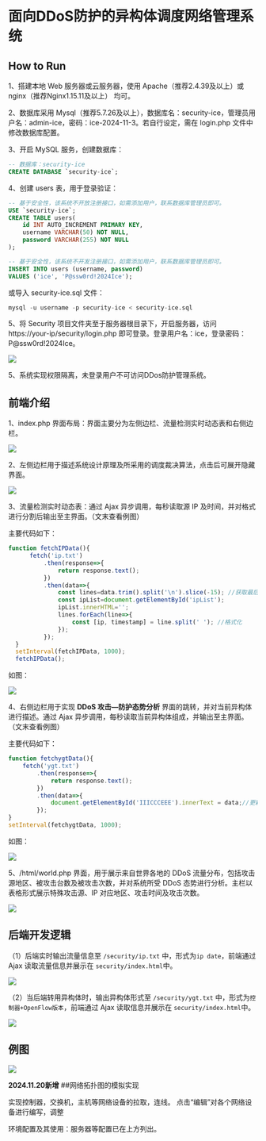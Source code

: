 # 面向DDoS防护的异构体调度网络管理系统

## How to Run

1、搭建本地 Web 服务器或云服务器，使用 Apache（推荐2.4.39及以上）或 nginx（推荐Nginx1.15.11及以上） 均可。

2、数据库采用 Mysql（推荐5.7.26及以上），数据库名：security-ice，管理员用户名：admin-ice，密码：ice-2024-11-3。若自行设定，需在 login.php 文件中修改数据库配置。

3、开启 MySQL 服务，创建数据库：

```SQL
-- 数据库：security-ice
CREATE DATABASE `security-ice`;
```

4、创建 users 表，用于登录验证：

```sql
-- 基于安全性，该系统不开放注册接口，如需添加用户，联系数据库管理员即可。
USE `security-ice`;
CREATE TABLE users(
    id INT AUTO_INCREMENT PRIMARY KEY,
    username VARCHAR(50) NOT NULL,
    password VARCHAR(255) NOT NULL
);

-- 基于安全性，该系统不开发注册接口，如需添加用户，联系数据库管理员即可。
INSERT INTO users (username, password)
VALUES ('ice', 'P@ssw0rd!2024Ice');
```

或导入 security-ice.sql 文件：

```sql
mysql -u username -p security-ice < security-ice.sql
```

5、将 Security 项目文件夹至于服务器根目录下，开启服务器，访问 https://your-ip/security/login.php 即可登录。登录用户名：ice，登录密码：P@ssw0rd!2024Ice。

![](https://img2024.cnblogs.com/blog/3167248/202411/3167248-20241103193613817-1829127448.png)


5、系统实现权限隔离，未登录用户不可访问DDos防护管理系统。

## 前端介绍

1、index.php 界面布局：界面主要分为左侧边栏、流量检测实时动态表和右侧边栏。

![](https://img2024.cnblogs.com/blog/3167248/202411/3167248-20241103193618933-1695367575.png)


2、左侧边栏用于描述系统设计原理及所采用的调度裁决算法，点击后可展开隐藏界面。

![](https://img2024.cnblogs.com/blog/3167248/202411/3167248-20241103193622052-461800296.png)


3、流量检测实时动态表：通过 Ajax 异步调用，每秒读取源 IP 及时间，并对格式进行分割后输出至主界面。（文末查看例图）

主要代码如下：

```js
function fetchIPData(){
      fetch('ip.txt')
          .then(response=>{
              return response.text();
          })
          .then(data=>{
              const lines=data.trim().split('\n').slice(-15); //获取最后15行
              const ipList=document.getElementById('ipList');
              ipList.innerHTML='';
              lines.forEach(line=>{
                  const [ip, timestamp] = line.split(' '); //格式化
              });
          });
  }
  setInterval(fetchIPData, 1000);
  fetchIPData();
```

如图：

![](https://img2024.cnblogs.com/blog/3167248/202411/3167248-20241103193630545-1777435904.png)


4、右侧边栏用于实现 **DDoS 攻击—防护态势分析** 界面的跳转，并对当前异构体进行描述。通过 Ajax 异步调用，每秒读取当前异构体组成，并输出至主界面。（文末查看例图）

主要代码如下：

```js
function fetchygtData(){
    fetch('ygt.txt')
        .then(response=>{
            return response.text();
        })
        .then(data=>{
            document.getElementById('IIICCCEEE').innerText = data;//更新内容
        });
}
setInterval(fetchygtData, 1000);
```

如图：

![](https://img2024.cnblogs.com/blog/3167248/202411/3167248-20241103193638063-221065411.png)


5、/html/world.php 界面，用于展示来自世界各地的 DDoS 流量分布，包括攻击源地区、被攻击台数及被攻击次数，并对系统所受 DDoS 态势进行分析。主栏以表格形式展示特殊攻击源、IP 对应地区、攻击时间及攻击次数。

![](https://img2024.cnblogs.com/blog/3167248/202411/3167248-20241103193648951-1856169758.png)


## 后端开发逻辑

（1）后端实时输出流量信息至 `/security/ip.txt` 中，形式为`ip date`，前端通过 Ajax 读取流量信息并展示在 `security/index.html`中。

![](https://img2024.cnblogs.com/blog/3167248/202411/3167248-20241103193653856-628766911.png)


（2）当后端转用异构体时，输出异构体形式至 `/security/ygt.txt` 中，形式为`控制器+OpenFlow版本`，前端通过 Ajax 读取信息并展示在 `security/index.html`中。

![](https://img2024.cnblogs.com/blog/3167248/202411/3167248-20241103193657851-880952321.png)


## 例图

![](https://img2024.cnblogs.com/blog/3167248/202411/3167248-20241103193703384-92588100.png)

**2024.11.20新增**
##网络拓扑图的模拟实现

实现控制器，交换机，主机等网络设备的拉取，连线。
点击“编辑”对各个网络设备进行编写，调整

环境配置及其使用：服务器等配置已在上方列出。



